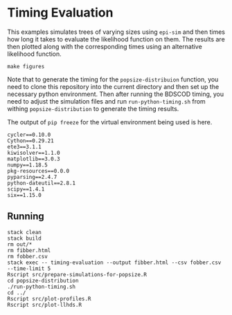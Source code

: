 # Timing Evaluation

This examples simulates trees of varying sizes using `epi-sim` and then times
how long it takes to evaluate the likelihood function on them. The results are
then plotted along with the corresponding times using an alternative likelihood
function.

```
make figures
```

Note that to generate the timing for the `popsize-distribuion` function, you
need to clone this repository into the current directory and then set up the
necessary python environment. Then after running the BDSCOD timing, you need to
adjust the simulation files and run `run-python-timing.sh` from withing
`popsize-distribution` to generate the timing results. 

The output of `pip freeze` for the virtual environment being used is here.

```
cycler==0.10.0
Cython==0.29.21
ete3==3.1.1
kiwisolver==1.1.0
matplotlib==3.0.3
numpy==1.18.5
pkg-resources==0.0.0
pyparsing==2.4.7
python-dateutil==2.8.1
scipy==1.4.1
six==1.15.0
```

## Running

```
stack clean 
stack build 
rm out/*
rm fibber.html 
rm fobber.csv 
stack exec -- timing-evaluation --output fibber.html --csv fobber.csv --time-limit 5 
Rscript src/prepare-simulations-for-popsize.R 
cd popsize-distribution 
./run-python-timing.sh
cd ../ 
Rscript src/plot-profiles.R
Rscript src/plot-llhds.R
```
